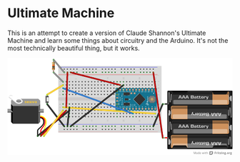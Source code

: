 # Ultimate Machine

This is an attempt to create a version of Claude Shannon's Ultimate Machine and learn some things about circuitry and the Arduino. It's not the most technically beautiful thing, but it works.

![](https://github.com/mrdcrowley/ultimate_machine/blob/master/fritzing%20schematics/ultimate_machine.png?raw=true)